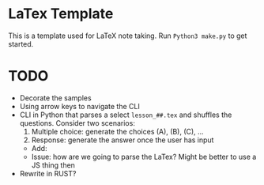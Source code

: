# LaTex Template
This is a template used for LaTeX note taking. Run `Python3 make.py` to get started.

# TODO
- Decorate the samples
- Using arrow keys to navigate the CLI
- CLI in Python that parses a select `lesson_##.tex` and shuffles the questions. Consider two scenarios:
    1. Multiple choice: generate the choices (A), (B), (C), ...
    2. Response: generate the answer once the user has input
    - Add:
    - Issue: how are we going to parse the LaTex? Might be better to use a JS thing then
- Rewrite in RUST?
